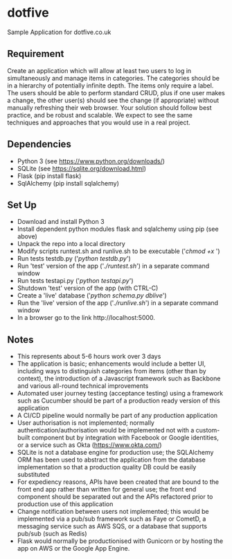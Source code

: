 # dotfive
Sample Application for dotfive.co.uk

## Requirement
Create an application which will allow at least two users to log in simultaneously and manage items in categories. The categories should be in a hierarchy of potentially infinite depth. The items only require a label.
The users should be able to perform standard CRUD, plus if one user makes a change, the other user(s) should see the change (if appropriate) without manually refreshing their web browser.
Your solution should follow best practice, and be robust and scalable. We expect to see the same techniques and approaches that you would use in a real project.

## Dependencies
- Python 3 (see https://www.python.org/downloads/)
- SQLite (see https://sqlite.org/download.html)
- Flask (pip install flask)
- SqlAlchemy (pip install sqlalchemy)

## Set Up
- Download and install Python 3
- Install dependent python modules flask and sqlalchemy using pip (see above)
- Unpack the repo into a local directory
- Modify scripts runtest.sh and runlive.sh to be executable ('*chmod +x <scriptname>*')
- Run tests testdb.py ('*python testdb.py*')
- Run 'test' version of the app ('*./runtest.sh*') in a separate command window
- Run tests testapi.py ('*python testapi.py*')
- Shutdown 'test' version of the app (with CTRL-C)
- Create a 'live' database ('*python schema.py dblive*')
- Run the 'live' version of the app ('*./runlive.sh*') in a separate command window
- In a browser go to the link http://localhost:5000.

## Notes
- This represents about 5-6 hours work over 3 days
- The application is basic; enhancements would include a better UI, including ways to distinguish categories from items (other than by context), the introduction of a Javascript framework such as Backbone and various all-round technical improvements
- Automated user journey testing (acceptance testing) using a framework such as Cucumber should be part of a production ready version of this application
- A CI/CD pipeline would normally be part of any production application
- User authorisation is not implemented; normally authentication/authorisation would be implemented not with a custom-built component but by integration with Facebook or Google identities, or a service such as Okta (https://www.okta.com/)
- SQLite is not a database engine for production use; the SQLAlchemy ORM has been used to abstract the application from the database implementation so that a production quality DB could be easily substituted
- For expediency reasons, APIs have been created that are bound to the front end app rather than written for general use; the front end component should be separated out and the APIs refactored prior to production use of this application
- Change notification between users not implemented; this would be implemented via a pub/sub framework such as Faye or CometD, a messaging service such as AWS SQS, or a database that supports pub/sub (such as Redis)
- Flask would normally be productionised with Gunicorn or by hosting the app on AWS or the Google App Engine.

